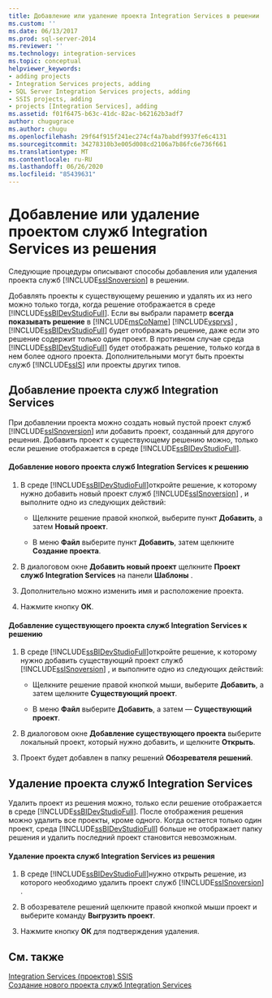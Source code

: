 ```yaml
---
title: Добавление или удаление проекта Integration Services в решении | Документация Майкрософт
ms.custom: ''
ms.date: 06/13/2017
ms.prod: sql-server-2014
ms.reviewer: ''
ms.technology: integration-services
ms.topic: conceptual
helpviewer_keywords:
- adding projects
- Integration Services projects, adding
- SQL Server Integration Services projects, adding
- SSIS projects, adding
- projects [Integration Services], adding
ms.assetid: f01f6475-b63c-41dc-82ac-b62162b3adf7
author: chugugrace
ms.author: chugu
ms.openlocfilehash: 29f64f915f241ec274cf4a7babdf9937fe6c4131
ms.sourcegitcommit: 34278310b3e005d008cd2106a7b86fc6e736f661
ms.translationtype: MT
ms.contentlocale: ru-RU
ms.lasthandoff: 06/26/2020
ms.locfileid: "85439631"
---
```

# <a name="add-or-remove-an-integration-services-project-in-a-solution"></a>Добавление или удаление проектом служб Integration Services из решения
  Следующие процедуры описывают способы добавления или удаления проекта служб [!INCLUDE[ssISnoversion](../includes/ssisnoversion-md.md)] в решении.  
  
 Добавлять проекты к существующему решению и удалять их из него можно только тогда, когда решение отображается в среде [!INCLUDE[ssBIDevStudioFull](../includes/ssbidevstudiofull-md.md)]. Если вы выбрали параметр **всегда показывать решение** в [!INCLUDE[msCoName](../includes/msconame-md.md)] [!INCLUDE[vsprvs](../includes/vsprvs-md.md)] , [!INCLUDE[ssBIDevStudioFull](../includes/ssbidevstudiofull-md.md)] будет отображать решение, даже если это решение содержит только один проект. В противном случае среда [!INCLUDE[ssBIDevStudioFull](../includes/ssbidevstudiofull-md.md)] будет отображать решение, только когда в нем более одного проекта. Дополнительными могут быть проекты служб [!INCLUDE[ssIS](../includes/ssis-md.md)] или проекты других типов.  
  
## <a name="adding-an-integration-services-project"></a>Добавление проекта служб Integration Services  
 При добавлении проекта можно создать новый пустой проект служб [!INCLUDE[ssISnoversion](../includes/ssisnoversion-md.md)] или добавить проект, созданный для другого решения. Добавить проект к существующему решению можно, только если решение отображается в среде [!INCLUDE[ssBIDevStudioFull](../includes/ssbidevstudiofull-md.md)].  
  
#### <a name="to-add-a-new-integration-services-project-to-a-solution"></a>Добавление нового проекта служб Integration Services к решению  
  
1.  В среде [!INCLUDE[ssBIDevStudioFull](../includes/ssbidevstudiofull-md.md)]откройте решение, к которому нужно добавить новый проект служб [!INCLUDE[ssISnoversion](../includes/ssisnoversion-md.md)] , и выполните одно из следующих действий:  
  
    -   Щелкните решение правой кнопкой, выберите пункт **Добавить**, а затем **Новый проект**.  
  
    -   В меню **Файл** выберите пункт **Добавить**, затем щелкните **Создание проекта**.  
  
2.  В диалоговом окне **Добавить новый проект** щелкните **Проект служб Integration Services** на панели **Шаблоны** .  
  
3.  Дополнительно можно изменить имя и расположение проекта.  
  
4.  Нажмите кнопку **ОК**.  
  
#### <a name="to-add-an-existing-integration-services-project-to-a-solution"></a>Добавление существующего проекта служб Integration Services к решению  
  
1.  В среде [!INCLUDE[ssBIDevStudioFull](../includes/ssbidevstudiofull-md.md)]откройте решение, к которому нужно добавить существующий проект служб [!INCLUDE[ssISnoversion](../includes/ssisnoversion-md.md)] , и выполните одно из следующих действий:  
  
    -   Щелкните решение правой кнопкой мыши, выберите **Добавить**, а затем щелкните **Существующий проект**.  
  
    -   В меню **Файл** выберите **Добавить**, а затем — **Существующий проект**.  
  
2.  В диалоговом окне **Добавление существующего проекта** выберите локальный проект, который нужно добавить, и щелкните **Открыть**.  
  
3.  Проект будет добавлен в папку решений **Обозревателя решений**.  
  
## <a name="removing-an-integration-services-project"></a>Удаление проекта служб Integration Services  
 Удалить проект из решения можно, только если решение отображается в среде [!INCLUDE[ssBIDevStudioFull](../includes/ssbidevstudiofull-md.md)]. После отображения решения можно удалить все проекты, кроме одного. Когда остается только один проект, среда [!INCLUDE[ssBIDevStudioFull](../includes/ssbidevstudiofull-md.md)] больше не отображает папку решения и удалить последний проект становится невозможным.  
  
#### <a name="to-remove-an-integration-services-project-from-a-solution"></a>Удаление проекта служб Integration Services из решения  
  
1.  В среде [!INCLUDE[ssBIDevStudioFull](../includes/ssbidevstudiofull-md.md)]нужно открыть решение, из которого необходимо удалить проект служб [!INCLUDE[ssISnoversion](../includes/ssisnoversion-md.md)] .  
  
2.  В обозревателе решений щелкните правой кнопкой мыши проект и выберите команду **Выгрузить проект**.  
  
3.  Нажмите кнопку **ОК** для подтверждения удаления.  
  
## <a name="see-also"></a>См. также  
 [Integration Services &#40;проектов&#41; SSIS](integration-services-ssis-projects-and-solutions.md)   
 [Создание нового проекта служб Integration Services](../../2014/integration-services/create-a-new-integration-services-project.md)  
  
  
